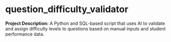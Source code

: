 # question_difficulty_validator
**Project Description:**   A Python and SQL-based script that uses AI to validate and assign difficulty levels to questions based on manual inputs and student performance data.
